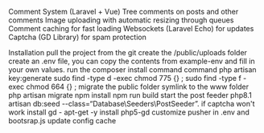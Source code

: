 Comment System (Laravel + Vue)
Tree comments on posts and other comments
Image uploading with automatic resizing through queues
Comment caching for fast loading
Websockets (Laravel Echo) for updates
Captcha (GD Library) for spam protection
    
Installation
pull the project from the git
create the /public/uploads folder
create an .env file, you can copy the contents from example-env and fill in your own values.
run the composer install command
command php artisan key:generate
sudo find -type d -exec chmod 775 {} \;
sudo find -type f -exec chmod 664 {} \;
migrate the public folder symlink to the www folder
php artisan migrate
npm install
npm run build
start the post feeder php8.1 artisan db:seed --class=“Database\\Seeders\\PostSeeder”.
if captcha won't work install gd - apt-get -y install php5-gd
customize pusher in .env and bootsrap.js
update config cache
